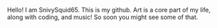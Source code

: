 Hello!  I am SnivySquid65.  This is my github.  Art is a core part of my life, along with coding, and music!  So soon you might see some of that.

<!---
SnivySquid65/SnivySquid65 is a ✨ special ✨ repository because its `README.md` (this file) appears on your GitHub profile.
You can click the Preview link to take a look at your changes.
--->
